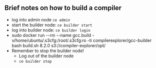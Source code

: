 ## Brief notes on how to build a compiler

- log into admin node `ce admin`
- start the builder node: `ce builder start`
- log into builder node: `ce builder login`
- sudo docker run --rm --name gcc.build -v/home/ubuntu/.s3cfg:/root/.s3cfg:ro -ti compilerexplorer/gcc-builder bash
  build.sh 8.2.0 s3://compiler-explorer/opt/
- Remember to stop the builder node!
  - Log out of the builder node
  - `ce builder stop`
